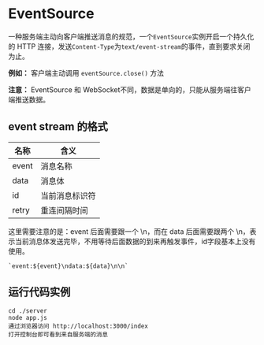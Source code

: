 # EventSource

一种服务端主动向客户端推送消息的规范，一个`EventSource`实例开启一个持久化的 HTTP 连接，发送`Content-Type`为`text/event-stream`的事件，直到要求关闭为止。

**例如：** 客户端主动调用 `eventSource.close()` 方法

**注意：** EventSource 和 WebSocket不同，数据是单向的，只能从服务端往客户端推送数据。

## event stream 的格式

|名称|含义|
|--|--|
|event|消息名称|
|data|消息体|
|id|当前消息标识符|
|retry|重连间隔时间|

这里需要注意的是：event 后面需要跟一个 \n，而在 data 后面需要跟两个 \n，表示当前消息体发送完毕，不用等待后面数据的到来再触发事件，id字段基本上没有使用。

    `event:${event}\ndata:${data}\n\n`

## 运行代码实例

    cd ./server
    node app.js
    通过浏览器访问 http://localhost:3000/index
    打开控制台即可看到来自服务端的消息




